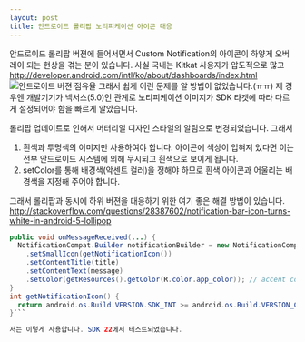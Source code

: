 ```yaml
---
layout: post
title: 안드로이드 롤리팝 노티피케이션 아이콘 대응
---
```


안드로이드 롤리팝 버젼에 들어서면서 Custom Notification의 아이콘이 하얗게 오버레이 되는 현상을 겪는 분이 있습니다. 사실 국내는 Kitkat 사용자가 압도적으로 많고 http://developer.android.com/intl/ko/about/dashboards/index.html
![안드로이드 버젼 점유율](http://chart.googleapis.com/chart?chd=t%3A0.2%2C3.0%2C2.7%2C24.7%2C36.1%2C32.6%2C0.7&chf=bg%2Cs%2C00000000&chco=c4df9b%2C6fad0c&chl=Froyo%7CGingerbread%7CIce%20Cream%20Sandwich%7CJelly%20Bean%7CKitKat%7CLollipop%7CMarshmallow&cht=p&chs=500x250)
그래서 쉽게 이런 문제를 알 방법이 없었습니다.(ㅠㅠ) 제 경우엔 개발기기가 넥서스(5.0)인 관계로 노티피케이션 이미지가 SDK 타겟에 따라 다르게 설정되어야 함을 빠르게 알았습니다.

롤리팝 업데이트로 인해서 머터리얼 디자인 스타일의 알림으로 변경되었습니다. 그래서
1. 흰색과 투명색의 이미지만 사용하여야 합니다. 아이콘에 색상이 입혀져 있다면 이는 전부 안드로이드 시스템에 의해 무시되고 흰색으로 보이게 됩니다.
2. setColor를 통해 배경색(악센트 컬러)을 정해야 하므로 흰색 아이콘과 어울리는 배경색을 지정해 주어야 합니다.

그래서 롤리팝과 동시에 하위 버젼을 대응하기 위한 여기 좋은 해결 방법이 있습니다.
http://stackoverflow.com/questions/28387602/notification-bar-icon-turns-white-in-android-5-lollipop

```JAVA
public void onMessageReceived(...) {
  NotificationCompat.Builder notificationBuilder = new NotificationCompat.Builder(this)
    .setSmallIcon(getNotificationIcon())
    .setContentTitle(title)
    .setContentText(message)
    .setColor(getResources().getColor(R.color.app_color)); // accent color
}
int getNotificationIcon() {
  return android.os.Build.VERSION.SDK_INT >= android.os.Build.VERSION_CODES.LOLLIPOP ? R.drawable.ic_white_icon : R.drawable.ic_launcher_icon;
}```

저는 이렇게 사용합니다. SDK 22에서 테스트되었습니다. 
